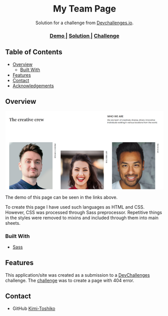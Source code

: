 <!-- Please update value in the {}  -->

<h1 align="center">My Team Page</h1>

<div align="center">
   Solution for a challenge from  <a href="http://devchallenges.io" target="_blank">Devchallenges.io</a>.
</div>

<div align="center">
  <h3>
    <a href="https://kimi-toshiko.github.io/DevChallenges/the-creative-crew/">
      Demo
    </a>
    <span> | </span>
    <a href="https://github.com/Kimi-Toshiko/DevChallenges/tree/the-creative-crew">
      Solution
    </a>
    <span> | </span>
    <a href="https://devchallenges.io/challenges/hhmesazsqgKXrTkYkt0U">
      Challenge
    </a>
  </h3>
</div>

<!-- TABLE OF CONTENTS -->

## Table of Contents

- [Overview](#overview)
  - [Built With](#built-with)
- [Features](#features)
- [Contact](#contact)
- [Acknowledgements](#acknowledgements)

<!-- OVERVIEW -->

## Overview

![screenshot](screenshot.png)

The demo of this page can be seen in the links above.

To create this page I have used such languages as HTML and CSS. However, CSS was processed through Sass preprocessor. Repetitive things in the styles were removed to mixins and included through them into main sheets.

### Built With

<!-- This section should list any major frameworks that you built your project using. Here are a few examples.-->

- [Sass](https://sass-lang.com/)

## Features

<!-- List the features of your application or follow the template. Don't share the figma file here :) -->

This application/site was created as a submission to a [DevChallenges](https://devchallenges.io/challenges) challenge. The [challenge](https://devchallenges.io/challenges/wBunSb7FPrIepJZAg0sY) was to create a page with 404 error.

## Contact

- GitHub [Kimi-Toshiko](https://github.com/Kimi-Toshiko)
